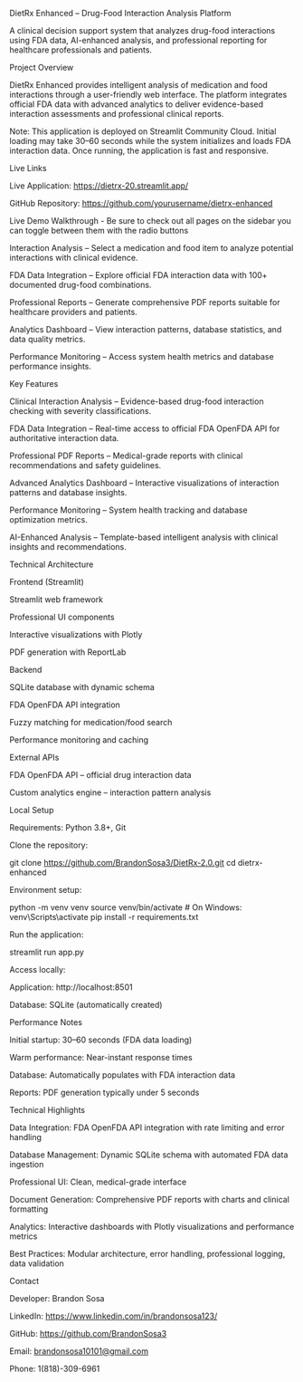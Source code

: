 DietRx Enhanced – Drug-Food Interaction Analysis Platform

A clinical decision support system that analyzes drug-food interactions using FDA data, AI-enhanced analysis, and professional reporting for healthcare professionals and patients.

Project Overview

DietRx Enhanced provides intelligent analysis of medication and food interactions through a user-friendly web interface. The platform integrates official FDA data with advanced analytics to deliver evidence-based interaction assessments and professional clinical reports.

Note: This application is deployed on Streamlit Community Cloud. Initial loading may take 30–60 seconds while the system initializes and loads FDA interaction data. Once running, the application is fast and responsive.

Live Links

Live Application: https://dietrx-20.streamlit.app/

GitHub Repository: https://github.com/yourusername/dietrx-enhanced

Live Demo Walkthrough - Be sure to check out all pages on the sidebar you can toggle between them with the radio buttons

Interaction Analysis – Select a medication and food item to analyze potential interactions with clinical evidence.

FDA Data Integration – Explore official FDA interaction data with 100+ documented drug-food combinations.

Professional Reports – Generate comprehensive PDF reports suitable for healthcare providers and patients.

Analytics Dashboard – View interaction patterns, database statistics, and data quality metrics.

Performance Monitoring – Access system health metrics and database performance insights.

Key Features

Clinical Interaction Analysis – Evidence-based drug-food interaction checking with severity classifications.

FDA Data Integration – Real-time access to official FDA OpenFDA API for authoritative interaction data.

Professional PDF Reports – Medical-grade reports with clinical recommendations and safety guidelines.

Advanced Analytics Dashboard – Interactive visualizations of interaction patterns and database insights.

Performance Monitoring – System health tracking and database optimization metrics.

AI-Enhanced Analysis – Template-based intelligent analysis with clinical insights and recommendations.

Technical Architecture

Frontend (Streamlit)

Streamlit web framework

Professional UI components

Interactive visualizations with Plotly

PDF generation with ReportLab

Backend

SQLite database with dynamic schema

FDA OpenFDA API integration

Fuzzy matching for medication/food search

Performance monitoring and caching

External APIs

FDA OpenFDA API – official drug interaction data

Custom analytics engine – interaction pattern analysis

Local Setup

Requirements: Python 3.8+, Git

Clone the repository:

git clone https://github.com/BrandonSosa3/DietRx-2.0.git
cd dietrx-enhanced


Environment setup:

python -m venv venv
source venv/bin/activate   # On Windows: venv\Scripts\activate
pip install -r requirements.txt


Run the application:

streamlit run app.py


Access locally:

Application: http://localhost:8501

Database: SQLite (automatically created)

Performance Notes

Initial startup: 30–60 seconds (FDA data loading)

Warm performance: Near-instant response times

Database: Automatically populates with FDA interaction data

Reports: PDF generation typically under 5 seconds

Technical Highlights

Data Integration: FDA OpenFDA API integration with rate limiting and error handling

Database Management: Dynamic SQLite schema with automated FDA data ingestion

Professional UI: Clean, medical-grade interface

Document Generation: Comprehensive PDF reports with charts and clinical formatting

Analytics: Interactive dashboards with Plotly visualizations and performance metrics

Best Practices: Modular architecture, error handling, professional logging, data validation

Contact

Developer: Brandon Sosa

LinkedIn: https://www.linkedin.com/in/brandonsosa123/

GitHub: https://github.com/BrandonSosa3

Email: brandonsosa10101@gmail.com

Phone: 1(818)-309-6961